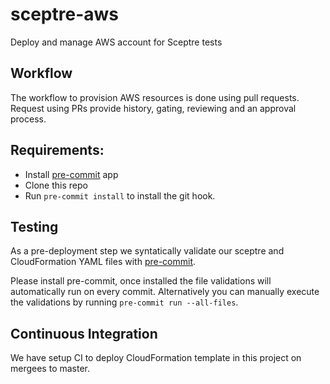 # sceptre-aws
Deploy and manage AWS account for Sceptre tests

## Workflow
The workflow to provision AWS resources is done using pull requests.
Request using PRs provide history, gating, reviewing and an approval
process.

## Requirements:
* Install [pre-commit](https://pre-commit.com/#install) app
* Clone this repo
* Run `pre-commit install` to install the git hook.

## Testing
As a pre-deployment step we syntatically validate our sceptre and
CloudFormation YAML files with [pre-commit](https://pre-commit.com).

Please install pre-commit, once installed the file validations will
automatically run on every commit.  Alternatively you can manually
execute the validations by running `pre-commit run --all-files`.

## Continuous Integration
We have setup CI to deploy CloudFormation template in this project on
mergees to master.
